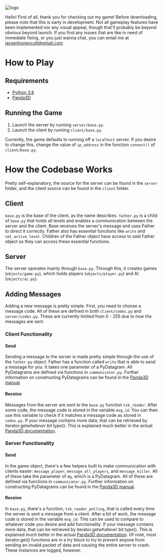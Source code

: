 ![logo](https://raw.githubusercontent.com/jaxsenh/the-devil-that-lurks/master/client/img/png/logo.png "logo")

Hello! First of all, thank you for checking out my game! Before downloading, please note that this is early in development. Not all gameplay features have been implemented nor any visual appeal, though that'll probably be beyond obvious beyond launch. If you find any issues that are like in need of immediate fixing, or you just wanna chat, you can email me at [jaxsenhoneycutt@gmail.com](mailto:jaxsenhoneycutt@gmail.com "jaxsenhoneycutt@gmail.com")

# How to Play
## Requirements
- [Python 3.8](https://www.python.org/downloads/ "Python 3.8")
- [Panda3D](https://www.panda3d.org/download/ "Panda3d")

## Running the Game
1. Launch the server by running `server/base.py`.
2. Launch the client by running `client/base.py`.

Currently, the game defaults to running off a `localhost` server. If you desire to change this, change the value of `ip_address` in the function `connect()` of `client/base.py`.

# How the Codebase Works
Pretty self-explanatory, the source for the server can be found in the `server` folder, and the client source can be found in the `client` folder.

## Client
`base.py` is the base of the client, as the name describes. `father.py` is a child of `base.py` that holds all levels and enables a communication between the server and the client. Base receives the server's message and uses Father to direct it correctly. Father also has essential functions like `write` and `set_active_level`. Children of the Father object have access to said Father object so they can access these essential functions.

## Server
The server operates mainly through `base.py`. Through this, it creates games (`objects/game.py`), which holds players (`objects/player.py`) and AI (`objects/ai.py`).

## Adding Messages
Adding a new message is pretty simple. First, you need to choose a message code. All of these are defined in both `client/codes.py` and `server/codes.py`. These are currently limited from 0 - 255 due to how the messages are sent.

### Client Functionality
#### Send
Sending a message to the server is made pretty simple through the use of the `father.py` object. Father has a function called `write` that is able to send a message for you. It takes one parameter of a PyDatagram. All PyDatagrams are defined via functions in `communicator.py`. Further information on constructing PyDatagrams can be found in the [Panda3D manual](https://docs.panda3d.org/1.10/python/programming/networking/datagram-protocol/transmitting-data#sending-a-message "Panda3D manual").

#### Receive
Messages from the server are sent to the `base.py` function `tsk_reader`. After some code, the message code is stored in the variable `msg_id`. You can then use this variable to check if it matches a message code as stored in `codes.py`. If your message contains more data, that can be retrieved by iterator.get*whatever bit type*(). This is explained much better in the actual [Panda3D documentation](https://docs.panda3d.org/1.10/python/programming/networking/datagram-protocol/transmitting-data#receiving-a-message "Panda3D documentation").

### Server Functionality
#### Send
In the game object, there's a few helpers built to make communication with clients easier: `message_player`, `message_all_players`, and `message_killer`. All of these take the parameter of `dg`, which is a PyDatagram. All of these are defined via functions in `communicator.py`. Further information on constructing PyDatagrams can be found in the [Panda3D manual](https://docs.panda3d.org/1.10/python/programming/networking/datagram-protocol/transmitting-data#sending-a-message "Panda3D manual").

#### Receive
In `base.py`, there's a function, `tsk_reader_polling`, that is called every time the server is sent a message from a client. After a bit of work, the message code is stored in the variable `msg_id`. This can be used to compare to whatever code you desire and add functionality. If your message contains more data, that can be retrieved by iterator.get*whatever bit type*(). This is explained much better in the actual [Panda3D documentation](https://docs.panda3d.org/1.10/python/programming/networking/datagram-protocol/transmitting-data#receiving-a-message "Panda3D documentation"). Of note, most iterator.get() functions are in a try block to try to prevent anyone from sending an invalid packet of data and causing the entire server to crash. These instances are logged, however.
